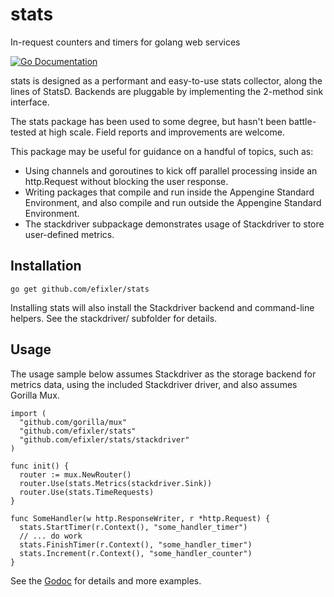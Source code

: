 # stats
In-request counters and timers for golang web services

[![Go Documentation](http://img.shields.io/badge/go-documentation-blue.svg?style=flat-square)][godocs]

[godocs]: https://godoc.org/github.com/efixler/stats

stats is designed as a performant and easy-to-use stats collector, along the lines of StatsD. Backends are pluggable by implementing the 2-method sink interface.

The stats package has been used to some degree, but hasn't been battle-tested at high scale. Field reports and improvements are welcome.

This package may be useful for guidance on a handful of topics, such as:

* Using channels and goroutines to kick off parallel processing inside an http.Request without blocking the user response.
* Writing packages that compile and run inside the Appengine Standard Environment, and also compile and run outside the Appengine Standard Environment.
* The stackdriver subpackage demonstrates usage of Stackdriver to store user-defined metrics.

## Installation

`go get github.com/efixler/stats`

Installing stats will also install the Stackdriver backend and command-line helpers. See the stackdriver/ subfolder 
for details.

## Usage
The usage sample below assumes Stackdriver as the storage backend for metrics data, using the included Stackdriver driver,
and also assumes Gorilla Mux.

````
import (
  "github.com/gorilla/mux"
  "github.com/efixler/stats"
  "github.com/efixler/stats/stackdriver"
)

func init() {
  router := mux.NewRouter()
  router.Use(stats.Metrics(stackdriver.Sink))
  router.Use(stats.TimeRequests)
}

func SomeHandler(w http.ResponseWriter, r *http.Request) {
  stats.StartTimer(r.Context(), "some_handler_timer")
  // ... do work
  stats.FinishTimer(r.Context(), "some_handler_timer")
  stats.Increment(r.Context(), "some_handler_counter")
}
 ````

See the [Godoc](https://godoc.org/github.com/efixler/stats) for details and more examples. 
